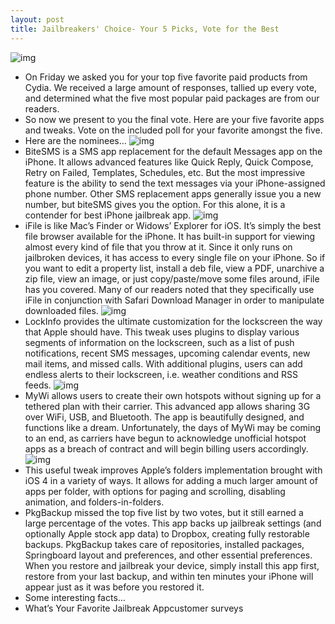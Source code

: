 ```yaml
---
layout: post
title: Jailbreakers' Choice- Your 5 Picks, Vote for the Best
---
```

![img](http://media.idownloadblog.com/wp-content/uploads/2011/03/Jailbreakers-Choice1.png)
* On Friday we asked you for your top five favorite paid products from Cydia. We received a large amount of responses, tallied up every vote, and determined what the five most popular paid packages are from our readers.
* So now we present to you the final vote. Here are your five favorite apps and tweaks. Vote on the included poll for your favorite amongst the five.
* Here are the nominees…
![img](http://media.idownloadblog.com/wp-content/uploads/2011/03/biteSMS-feature-fw3-qr-landscape.jpg)
* BiteSMS is a SMS app replacement for the default Messages app on the iPhone. It allows advanced features like Quick Reply, Quick Compose, Retry on Failed, Templates, Schedules, etc. But the most impressive feature is the ability to send the text messages via your iPhone-assigned phone number. Other SMS replacement apps generally issue you a new number, but biteSMS gives you the option. For this alone, it is a contender for best iPhone jailbreak app.
![img](http://media.idownloadblog.com/wp-content/uploads/2011/03/ifile-2.jpg)
* iFile is like Mac’s Finder or Widows’ Explorer for iOS. It’s simply the best file browser available for the iPhone. It has built-in support for viewing almost every kind of file that you throw at it. Since it only runs on jailbroken devices, it has access to every single file on your iPhone. So if you want to edit a property list, install a deb file, view a PDF, unarchive a zip file, view an image, or just copy/paste/move some files around, iFile has you covered. Many of our readers noted that they specifically use iFile in conjunction with Safari Download Manager in order to manipulate downloaded files.
![img](http://media.idownloadblog.com/wp-content/uploads/2011/03/lock-info-iphone-4-jailbreak-apps.jpg)
* LockInfo provides the ultimate customization for the lockscreen the way that Apple should have. This tweak uses plugins to display various segments of information on the lockscreen, such as a list of push notifications, recent SMS messages, upcoming calendar events, new mail items, and missed calls. With additional plugins, users can add endless alerts to their lockscreen, i.e. weather conditions and RSS feeds.
![img](http://media.idownloadblog.com/wp-content/uploads/2010/08/MyWi-200x300.png)
* MyWi allows users to create their own hotspots without signing up for a tethered plan with their carrier. This advanced app allows sharing 3G over WiFi, USB, and Bluetooth. The app is beautifully designed, and functions like a dream. Unfortunately, the days of MyWi may be coming to an end, as carriers have begun to acknowledge unofficial hotspot apps as a breach of contract and will begin billing users accordingly.
![img](http://media.idownloadblog.com/wp-content/uploads/2011/03/FolderEnhancer-1.3.0-1.jpg)
* This useful tweak improves Apple’s folders implementation brought with iOS 4 in a variety of ways. It allows for adding a much larger amount of apps per folder, with options for paging and scrolling, disabling animation, and folders-in-folders.
* PkgBackup missed the top five list by two votes, but it still earned a large percentage of the votes. This app backs up jailbreak settings (and optionally Apple stock app data) to Dropbox, creating fully restorable backups. PkgBackup takes care of repositories, installed packages, Springboard layout and preferences, and other essential preferences. When you restore and jailbreak your device, simply install this app first, restore from your last backup, and within ten minutes your iPhone will appear just as it was before you restored it.
* Some interesting facts…
* What’s Your Favorite Jailbreak Appcustomer surveys


